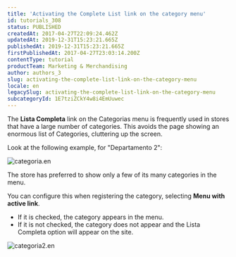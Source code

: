 ```yaml
---
title: 'Activating the Complete List link on the category menu'
id: tutorials_308
status: PUBLISHED
createdAt: 2017-04-27T22:09:24.462Z
updatedAt: 2019-12-31T15:23:21.665Z
publishedAt: 2019-12-31T15:23:21.665Z
firstPublishedAt: 2017-04-27T23:03:14.200Z
contentType: tutorial
productTeam: Marketing & Merchandising
author: authors_3
slug: activating-the-complete-list-link-on-the-category-menu
locale: en
legacySlug: activating-the-complete-list-link-on-the-category-menu
subcategoryId: 1E7tziZCkY4w8i4EmUuwec
---
```



The **Lista Completa** link on the Categorias menu is frequently used in stores that have a large number of categories. This avoids the page showing an enormous list of Categories, cluttering up the screen.

Look at the following example, for "Departamento 2":

![categoria.en](https://images.ctfassets.net/alneenqid6w5/2GfnTZfCAPr9Baxn4dy1s/a6c97388bf36b6adc233112586d3e012/categoria.en.png)

The store has preferred to show only a few of its many categories in the menu.

You can configure this when registering the category, selecting **Menu with active link**.

- If it is checked, the category appears in the menu.
- If it is not checked, the category does not appear and the Lista Completa option will appear on the site.

![categoria2.en](https://images.ctfassets.net/alneenqid6w5/3KtFDmEUqs71YobX8VOibJ/6b3709cb7741069a6ead068b9eb40a4c/categoria2.en.png)


